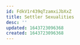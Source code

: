 ```yaml
---
id: FdkV1r439qTzamxiJbXxZ
title: Settler Sexualities
desc: ''
updated: 1643723096368
created: 1643723096368
---
```


